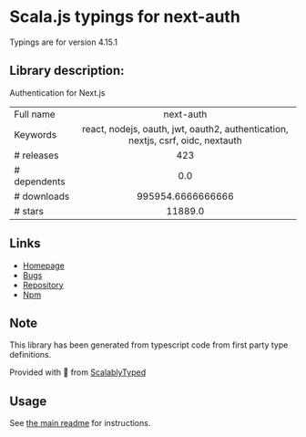 
# Scala.js typings for next-auth

Typings are for version 4.15.1

## Library description:
Authentication for Next.js

|                    |                 |
| ------------------ | :-------------: |
| Full name          | next-auth |
| Keywords           | react, nodejs, oauth, jwt, oauth2, authentication, nextjs, csrf, oidc, nextauth |
| # releases         | 423 |
| # dependents       | 0.0 |
| # downloads        | 995954.6666666666 |
| # stars            | 11889.0 |

## Links
- [Homepage](https://next-auth.js.org)
- [Bugs](https://github.com/nextauthjs/next-auth/issues)
- [Repository](https://github.com/nextauthjs/next-auth)
- [Npm](https://www.npmjs.com/package/next-auth)
    


## Note
This library has been generated from typescript code from first party type definitions.

Provided with :purple_heart: from [ScalablyTyped](https://github.com/oyvindberg/ScalablyTyped)

## Usage
See [the main readme](../../readme.md) for instructions.


